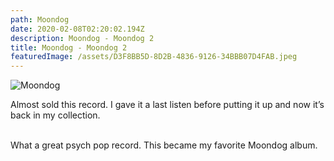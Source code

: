 ```yaml
---
path: Moondog
date: 2020-02-08T02:20:02.194Z
description: Moondog - Moondog 2
title: Moondog - Moondog 2
featuredImage: /assets/D3F8BB5D-8D2B-4836-9126-34BBB07D4FAB.jpeg
---
```

![Moondog](/assets/D3F8BB5D-8D2B-4836-9126-34BBB07D4FAB.jpeg "Moondog 2")

Almost sold this record. I gave it a last listen before putting it up and now it’s back in my collection.

\
What a great psych pop record. This became my favorite Moondog album.
